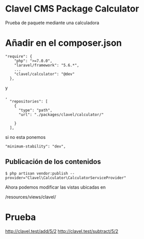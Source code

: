 # Clavel CMS Package Calculator
Prueba de paquete mediante una calculadora

# Añadir en el composer.json
```
"require": {
    "php": ">=7.0.0",   
    "laravel/framework": "5.6.*",
    ...
    "clavel/calculator": "@dev"
  },
```

y

```
,
  "repositories": [
    {
      "type": "path",
      "url": "./packages/clavel/calculator/"

    }
  ],
```

si no esta ponemos

```
"minimum-stability": "dev",
```

## Publicación de los contenidos

```
$ php artisan vendor:publish --provider="Clavel\Calculator\CalculatorServiceProvider"
```

Ahora podemos modificar las vistas ubicadas en

/resources/views/clavel/<nombre del paquete>

# Prueba
http://clavel.test/add/5/2
http://clavel.test/subtract/5/2